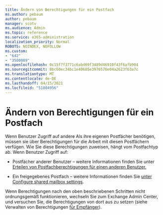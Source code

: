 ```yaml
---
title: Ändern von Berechtigungen für ein Postfach
ms.author: pebaum
author: pebaum
manager: scotv
ms.audience: Admin
ms.topic: reference
ms.service: o365-administration
localization_priority: Normal
ROBOTS: NOINDEX, NOFOLLOW
ms.custom:
- "642"
- "3500009"
ms.openlocfilehash: 0c15f7f3771c6abd69f3489d46910f43f6afb904
ms.sourcegitcommit: 8bc60ec34bc1e40685e3976576e04a2623f63a7c
ms.translationtype: MT
ms.contentlocale: de-DE
ms.lasthandoff: 04/15/2021
ms.locfileid: "51804956"
---
```

# <a name="changing-permissions-on-a-mailbox"></a>Ändern von Berechtigungen für ein Postfach

Wenn Benutzer Zugriff auf andere Als ihre eigenen Postfächer benötigen, müssen sie über Berechtigungen für die Arbeit mit diesen Postfächern verfügen. Wie Sie diese Berechtigungen zuweisen, hängt vom Postfachtyp ab. Wenn Benutzer Zugriff auf:
  
- Postfächer anderer Benutzer – weitere Informationen finden Sie unter [Erteilen von Postfachberechtigungen für einen anderen Benutzer.](https://docs.microsoft.com/microsoft-365/admin/add-users/give-mailbox-permissions-to-another-user)
    
- Ein freigegebenes Postfach – weitere Informationen finden Sie [unter Configure shared mailbox settings](https://docs.microsoft.com/microsoft-365/admin/email/configure-a-shared-mailbox#add-or-remove-members).
    
Wenn Berechtigungen nach den oben beschriebenen Schritten nicht ordnungsgemäß funktionieren, wechseln Sie zum Exchange Admin Center, und versuchen Sie, die Berechtigungen von dort aus zu setzen (siehe Verwalten von Berechtigungen [für Empfänger](https://technet.microsoft.com/library/jj919240%28v=exchg.150%29.aspx)).
  
